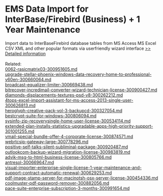 # EMS Data Import for InterBase/Firebird (Business) + 1 Year Maintenance
Import data to InterBaseFirebird database tables from MS Access MS Excel CSV XML and other popular formats via userfriendly wizard interface
[>> Detailed information](https://secure.shareit.com/shareit/product.html?productid=300068028&affiliateid=200057808)<br/><br/>Related:
<br />[0062-rasicmatrix03-300951605.md](https://github.com/downloadplanet/downloadplanet/blob/main/0062-rasicmatrix03-300951605.md)<br />[upgrade-stellar-phoenix-windows-data-recovery-home-to-professional-v60en-300660064.md](https://github.com/downloadplanet/downloadplanet/blob/main/upgrade-stellar-phoenix-windows-data-recovery-home-to-professional-v60en-300660064.md)<br />[broadcast-equalizer-limiter-300669438.md](https://github.com/downloadplanet/downloadplanet/blob/main/broadcast-equalizer-limiter-300669438.md)<br />[bitrecover-incredimail-converter-wizard-technician-license-300900427.md](https://github.com/downloadplanet/downloadplanet/blob/main/bitrecover-incredimail-converter-wizard-technician-license-300900427.md)<br />[diamonds-displacements-textures-psd-v8-300262212.md](https://github.com/downloadplanet/downloadplanet/blob/main/diamonds-displacements-textures-psd-v8-300262212.md)<br />[4tops-excel-import-assistant-for-ms-access-2013-single-user-300626813.md](https://github.com/downloadplanet/downloadplanet/blob/main/4tops-excel-import-assistant-for-ms-access-2013-single-user-300626813.md)<br />[heroglyph-creative-pack-vol-3-backupcd-300327054.md](https://github.com/downloadplanet/downloadplanet/blob/main/heroglyph-creative-pack-vol-3-backupcd-300327054.md)<br />[bestcrypt-suite-for-windows-300806094.md](https://github.com/downloadplanet/downloadplanet/blob/main/bestcrypt-suite-for-windows-300806094.md)<br />[sysinfo-zip-recoverysingle-home-user-license-300534114.md](https://github.com/downloadplanet/downloadplanet/blob/main/sysinfo-zip-recoverysingle-home-user-license-300534114.md)<br />[extended-plan-installs-statistics-upgradable-apps-high-priority-support-301001255.md](https://github.com/downloadplanet/downloadplanet/blob/main/extended-plan-installs-statistics-upgradable-apps-high-priority-support-301001255.md)<br />[vmail-special-bundle-offer-4-corporate-license-300874571.md](https://github.com/downloadplanet/downloadplanet/blob/main/vmail-special-bundle-offer-4-corporate-license-300874571.md)<br />[webrtcsip-gateway-large-300778296.md](https://github.com/downloadplanet/downloadplanet/blob/main/webrtcsip-gateway-large-300778296.md)<br />[positive-self-talks-silent-subliminal-package-300920487.md](https://github.com/downloadplanet/downloadplanet/blob/main/positive-self-talks-silent-subliminal-package-300920487.md)<br />[outlookcom-backup-wizard-migration-license-300983819.md](https://github.com/downloadplanet/downloadplanet/blob/main/outlookcom-backup-wizard-migration-license-300983819.md)<br />[advik-msg-to-html-business-license-300805766.md](https://github.com/downloadplanet/downloadplanet/blob/main/advik-msg-to-html-business-license-300805766.md)<br />[antresol-300669647.md](https://github.com/downloadplanet/downloadplanet/blob/main/antresol-300669647.md)<br />[visual-importer-enterprise-single-license-1-year-maintenance-and-support-contract-automatic-renewal-300629253.md](https://github.com/downloadplanet/downloadplanet/blob/main/visual-importer-enterprise-single-license-1-year-maintenance-and-support-contract-automatic-renewal-300629253.md)<br />[pdf-image-stamp-server-for-macinotsh-osx-server-license-300454336.md](https://github.com/downloadplanet/downloadplanet/blob/main/pdf-image-stamp-server-for-macinotsh-osx-server-license-300454336.md)<br />[coolmuster-pdf-password-remover-300882056.md](https://github.com/downloadplanet/downloadplanet/blob/main/coolmuster-pdf-password-remover-300882056.md)<br />[pace-suite-enterprise-subscription-3-months-300991654.md](https://github.com/downloadplanet/downloadplanet/blob/main/pace-suite-enterprise-subscription-3-months-300991654.md)